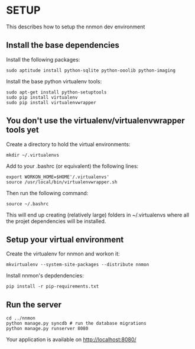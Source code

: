 SETUP
=====

This describes how to setup the nnmon dev environment

Install the base dependencies
-----------------------------

Install the following packages:

    sudo aptitude install python-sqlite python-ooolib python-imaging

Install the base python virtualenv tools:

    sudo apt-get install python-setuptools
    sudo pip install virtualenv
    sudo pip install virtualenvwrapper


You don't use the virtualenv/virtualenvwrapper tools yet
--------------------------------------------------------

Create a directory to hold the virtual environments:

    mkdir ~/.virtualenvs

Add to your .bashrc (or equivalent) the following lines:

    export WORKON_HOME=$HOME'/.virtualenvs'
    source /usr/local/bin/virtualenvwrapper.sh

Then run the following command:

    source ~/.bashrc

This will end up creating (relatively large) folders in ~/.virtualenvs
where all the projet dependencies will be installed.


Setup your virtual environment
-----------------------------

Create the virtualenv for nnmon and workon it:

    mkvirtualenv --system-site-packages --distribute nnmon

Install nnmon's depdendencies:

    pip install -r pip-requirements.txt


Run the server
--------------

    cd ../nnmon
    python manage.py syncdb # run the database migrations
    python manage.py runserver 8080

Your application is available on [http://localhost:8080/](http://localhost:8080/)

